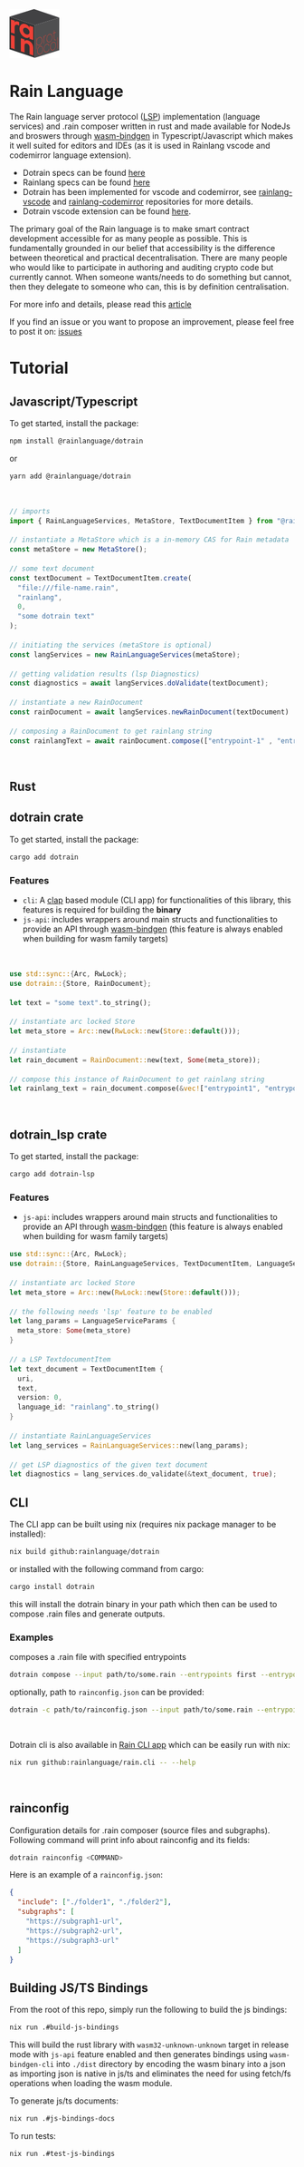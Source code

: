 ![](./assets/rainlang-banner.svg)

# **Rain Language**
The Rain language server protocol ([LSP](https://microsoft.github.io/language-server-protocol/)) implementation (language services) and .rain composer written in rust and made available for NodeJs and broswers through [wasm-bindgen](https://rustwasm.github.io/docs/wasm-bindgen/) in Typescript/Javascript which makes it well suited for editors and IDEs (as it is used in Rainlang vscode and codemirror language extension).
- Dotrain specs can be found [here](https://github.com/rainlanguage/specs/blob/main/dotrain.md)
- Rainlang specs can be found [here](https://github.com/rainlanguage/specs/blob/main/rainlang.md)
- Dotrain has been implemented for vscode and codemirror, see [rainlang-vscode](https://github.com/rainlanguage/rainlang-vscode) and [rainlang-codemirror](https://github.com/rainlanguage/rainlang-codemirror) repositories for more details.
- Dotrain vscode extension can be found [here](https://marketplace.visualstudio.com/items?itemName=rainprotocol.rainlang-vscode).

The primary goal of the Rain language is to make smart contract development accessible for as many people as possible. This is fundamentally grounded in our belief that accessibility is the difference between theoretical and practical decentralisation. There are many people who would like to participate in authoring and auditing crypto code but currently cannot. When someone wants/needs to do something but cannot, then they delegate to someone who can, this is by definition centralisation.

For more info and details, please read this [article](https://hackmd.io/@REJeq0MuTUiqnjx9w5SsUA/HJj9s-nfi#Rainlang-has-a-spectrum-of-representations-from-concise-gtexplicit)

If you find an issue or you want to propose an improvement, please feel free to post it on: [issues](https://github.com/rainlanguage/dotrain/issues)


# **Tutorial**
## **Javascript/Typescript**
To get started, install the package:
```bash
npm install @rainlanguage/dotrain
```
or
```bash
yarn add @rainlanguage/dotrain
```
<br>

```typescript
// imports
import { RainLanguageServices, MetaStore, TextDocumentItem } from "@rainlanguage/dotrain";

// instantiate a MetaStore which is a in-memory CAS for Rain metadata
const metaStore = new MetaStore();

// some text document
const textDocument = TextDocumentItem.create(
  "file:///file-name.rain",
  "rainlang",
  0,
  "some dotrain text"
);

// initiating the services (metaStore is optional)
const langServices = new RainLanguageServices(metaStore);

// getting validation results (lsp Diagnostics)
const diagnostics = await langServices.doValidate(textDocument);

// instantiate a new RainDocument
const rainDocument = await langServices.newRainDocument(textDocument)

// composing a RainDocument to get rainlang string
const rainlangText = await rainDocument.compose(["entrypoint-1" , "entrypoint-2"]);
```
<br>

## **Rust**
## dotrain crate
To get started, install the package:
```bash
cargo add dotrain
```

### Features
- `cli`: A [clap](https://docs.rs/clap/latest/clap/) based module (CLI app) for functionalities of this library, this features is required for building the **binary**
- `js-api`: includes wrappers around main structs and functionalities to provide an API through [wasm-bindgen](https://rustwasm.github.io/docs/wasm-bindgen/) (this feature is always enabled when building for wasm family targets)

<br>

```rust
use std::sync::{Arc, RwLock};
use dotrain::{Store, RainDocument};

let text = "some text".to_string();

// instantiate arc locked Store
let meta_store = Arc::new(RwLock::new(Store::default()));

// instantiate
let rain_document = RainDocument::new(text, Some(meta_store));

// compose this instance of RainDocument to get rainlang string
let rainlang_text = rain_document.compose(&vec!["entrypoint1", "entrypoint2"], None)?;
```
<br>

## dotrain_lsp crate
To get started, install the package:
```bash
cargo add dotrain-lsp
```

### Features
- `js-api`: includes wrappers around main structs and functionalities to provide an API through [wasm-bindgen](https://rustwasm.github.io/docs/wasm-bindgen/) (this feature is always enabled when building for wasm family targets)

```rust
use std::sync::{Arc, RwLock};
use dotrain::{Store, RainLanguageServices, TextDocumentItem, LanguageServiceParams, RainDocument};

// instantiate arc locked Store
let meta_store = Arc::new(RwLock::new(Store::default()));

// the following needs 'lsp' feature to be enabled
let lang_params = LanguageServiceParams {
  meta_store: Some(meta_store)
}

// a LSP TextdocumentItem
let text_document = TextDocumentItem {
  uri,
  text,
  version: 0,
  language_id: "rainlang".to_string()
}

// instantiate RainLanguageServices
let lang_services = RainLanguageServices::new(lang_params);

// get LSP diagnostics of the given text document
let diagnostics = lang_services.do_validate(&text_document, true);
```

## CLI
The CLI app can be built using nix (requires nix package manager to be installed):
```bash
nix build github:rainlanguage/dotrain
```
or installed with the following command from cargo:
```bash
cargo install dotrain
```

this will install the dotrain binary in your path which then can be used to compose .rain files and generate outputs.

### Examples
composes a .rain file with specified entrypoints
```bash
dotrain compose --input path/to/some.rain --entrypoints first --entrypoints second
```
optionally, path to `rainconfig.json` can be provided:
```bash
dotrain -c path/to/rainconfig.json --input path/to/some.rain --entrypoints first --entrypoints second
```
<br>

Dotrain cli is also available in [Rain CLI app](https://github.com/rainlanguage/rain.cli) which can be easily run with nix:
```bash
nix run github:rainlanguage/rain.cli -- --help
```
<br>

## **rainconfig**
Configuration details for .rain composer (source files and subgraphs).
Following command will print info about rainconfig and its fields:
```bash
dotrain rainconfig <COMMAND>
```
Here is an example of a `rainconfig.json`:
```json
{
  "include": ["./folder1", "./folder2"],
  "subgraphs": [
    "https://subgraph1-url",
    "https://subgraph2-url",
    "https://subgraph3-url"
  ]
}
```

## **Building JS/TS Bindings**
From the root of this repo, simply run the following to build the js bindings:
```bash
nix run .#build-js-bindings
```

This will build the rust library with `wasm32-unknown-unknown` target in release mode with `js-api` feature enabled and then generates bindings using `wasm-bindgen-cli` into `./dist` directory by encoding the wasm binary into a json as importing json is native in js/ts and eliminates the need for using fetch/fs operations when loading the wasm module.

To generate js/ts documents:
```bash
nix run .#js-bindings-docs
```

To run tests:
```bash
nix run .#test-js-bindings
```